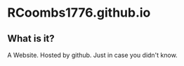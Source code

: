 # RCoombs1776.github.io

## What is it?

A Website. Hosted by github.
Just in case you didn't know.
